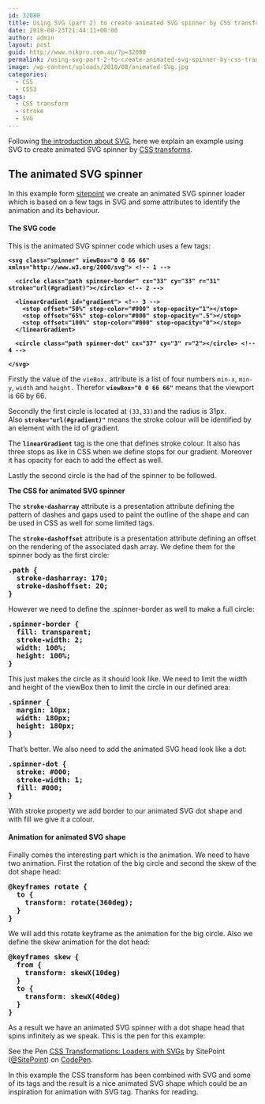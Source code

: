 ```yaml
---
id: 32080
title: Using SVG (part 2) to create animated SVG spinner by CSS transforms
date: 2018-08-23T21:44:11+00:00
author: admin
layout: post
guid: http://www.nikpro.com.au/?p=32080
permalink: /using-svg-part-2-to-create-animated-svg-spinner-by-css-transforms/
image: /wp-content/uploads/2018/08/animated-SVg.jpg
categories:
  - CSS
  - CSS3
tags:
  - CSS transform
  - stroke
  - SVG
---
```

Following [the introduction about SVG](http://www.nikpro.com.au/what-is-svg-and-how-to-create-it-part-1/), here we explain an example using SVG to create animated SVG spinner by [CSS transforms](http://www.nikpro.com.au/manipulate-elements-visually-with-css-transform-explained-with-examples/).

## The animated SVG spinner

In this example form <a href="https://www.sitepoint.com/" target="_blank" rel="noopener noreferrer">sitepoint</a> we create an animated SVG spinner loader which is based on a few tags in SVG and some attributes to identify the animation and its behaviour. 

#### **The SVG code**

This is the animated SVG spinner code which uses a few tags:

<pre class="wp-block-preformatted"><strong><code>&lt;svg class="spinner" viewBox="0 0 66 66" xmlns="http://www.w3.org/2000/svg"> &lt;!-- 1 -->

  &lt;circle class="path spinner-border" cx="33" cy="33" r="31" stroke="url(#gradient)">&lt;/circle> &lt;!-- 2 -->

  &lt;linearGradient id="gradient"> &lt;!-- 3 -->
    &lt;stop offset="50%" stop-color="#000" stop-opacity="1">&lt;/stop>
    &lt;stop offset="65%" stop-color="#000" stop-opacity=".5">&lt;/stop>
    &lt;stop offset="100%" stop-color="#000" stop-opacity="0">&lt;/stop>
  &lt;/linearGradient>

  &lt;circle class="path spinner-dot" cx="37" cy="3" r="2">&lt;/circle> &lt;!-- 4 -->

&lt;/svg></code></strong></pre>

Firstly the value of the `vieBox.` attribute is a list of four numbers `min-x`, `min-y`, `width` and `height.` Therefor **`viewBox="0 0 66 66"`** means that the viewport is 66 by 66.

Secondly the first circle is located at `(33,33)`and the radius is 31px. Also **`stroke="url(#gradient)"`** means the stroke colour will be identified by an element with the id of gradient.

The **`linearGradient`** tag is the one that defines stroke colour. It also has three stops as like in CSS when we define stops for our gradient. Moreover it has opacity for each to add the effect as well.

Lastly the second circle is the had of the spinner to be followed.

**The CSS for animated SVG spinner**

The **`stroke-dasharray`** attribute is a presentation attribute defining the pattern of dashes and gaps used to paint the outline of the shape and can be used in CSS as well for some limited tags.

The **`stroke-dashoffset`** attribute is a presentation attribute defining an offset on the rendering of the associated dash array. We define them for the spinner body as the first circle:

<pre class="wp-block-preformatted"><strong>.path {</strong><br /><strong>  stroke-dasharray: 170;</strong><br /><strong>  stroke-dashoffset: 20;</strong><br /><strong>}</strong></pre>

However we need to define the .spinner-border as well to make a full circle:

<pre class="wp-block-preformatted"><strong>.spinner-border {</strong><br /><strong>  fill: transparent;</strong><br /><strong>  stroke-width: 2;</strong><br /><strong>  width: 100%;</strong><br /><strong>  height: 100%;</strong><strong>
}</strong></pre>

This just makes the circle as it should look like. We need to limit the width and height of the viewBox then to limit the circle in our defined area:

<pre class="wp-block-preformatted"><strong>.spinner {</strong><br /><strong>  margin: 10px;</strong><br /><strong>  width: 180px;</strong><br /><strong>  height: 180px;</strong><br /><strong>}</strong></pre>

That&#8217;s better. We also need to add the animated SVG head look like a dot:

<pre class="wp-block-preformatted"><strong>.spinner-dot {</strong><br /><strong>  stroke: #000;</strong><br /><strong>  stroke-width: 1;</strong><br /><strong>  fill: #000;</strong><strong>
}</strong></pre>

With stroke property we add border to our animated SVG dot shape and with fill we give it a colour.

#### Animation for animated SVG shape

Finally comes the interesting part which is the animation. We need to have two animation. First the rotation of the big circle and second the skew of the dot shape head:

<pre class="wp-block-preformatted"><strong>@keyframes rotate {
  to {
    transform: rotate(360deg);
  }
}</strong></pre>

We will add this rotate keyframe as the animation for the big circle. Also we define the skew animation for the dot head:

<pre class="wp-block-preformatted"><strong>@keyframes skew {</strong><strong>
  from {</strong><strong>
    transform: skewX(10deg)</strong><strong>
  }</strong><br /><strong>  to {</strong><strong>
    transform: skewX(40deg)</strong><strong>
  }</strong><strong>
}</strong></pre>

As a result we have an animated SVG spinner with a dot shape head that spins infinitely as we speak. This is the pen for this example:

<p data-height="265" data-theme-id="0" data-slug-hash="wEwRvN" data-default-tab="css,result" data-user="SitePoint" data-pen-title="CSS Transformations: Loaders with SVGs" class="codepen">
  See the Pen <a href="https://codepen.io/SitePoint/pen/wEwRvN/">CSS Transformations: Loaders with SVGs</a> by SitePoint (<a href="https://codepen.io/SitePoint">@SitePoint</a>) on <a href="https://codepen.io">CodePen</a>.
</p>

In this example the CSS transform has been combined with SVG and some of its tags and the result is a nice animated SVG shape which could be an inspiration for animation with SVG tag. Thanks for reading.